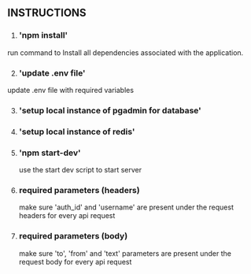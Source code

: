 ## INSTRUCTIONS

1. ### 'npm install'
  run command to Install all dependencies associated with the application.

2. ### 'update .env file'
  update .env file with required variables

3. ### 'setup local instance of pgadmin for database'

4. ### 'setup local instance of redis'

5. ### 'npm start-dev'
   use the start dev script to start server

6. ### required parameters (headers)
   make sure 'auth_id' and 'username' are present under the request headers for every api request

7. ### required parameters (body)
   make sure 'to', 'from' and 'text' parameters are present under the request body for every api request
